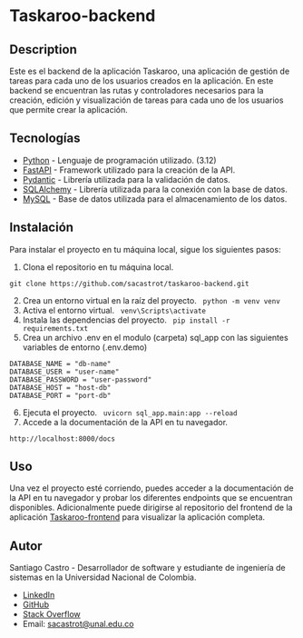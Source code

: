 # Taskaroo-backend

## Description

Este es el backend de la aplicación Taskaroo, una aplicación de gestión de tareas para cada uno de los usuarios creados en la aplicación. En este backend se encuentran las rutas y controladores necesarios para la creación, edición y visualización de tareas para cada uno de los usuarios que permite crear la aplicación. 

## Tecnologías

- [Python](https://www.python.org/) - Lenguaje de programación utilizado. (3.12)
- [FastAPI](https://fastapi.tiangolo.com/) - Framework utilizado para la creación de la API.
- [Pydantic](https://pydantic-docs.helpmanual.io/) - Librería utilizada para la validación de datos.
- [SQLAlchemy](https://www.sqlalchemy.org/) - Librería utilizada para la conexión con la base de datos.
- [MySQL](https://www.mysql.com/) - Base de datos utilizada para el almacenamiento de los datos.

## Instalación

Para instalar el proyecto en tu máquina local, sigue los siguientes pasos:

1. Clona el repositorio en tu máquina local.  
```
git clone https://github.com/sacastrot/taskaroo-backend.git
```
2. Crea un entorno virtual en la raíz del proyecto.
`` python -m venv venv``
3. Activa el entorno virtual.
`` venv\Scripts\activate``
4. Instala las dependencias del proyecto.
`` pip install -r requirements.txt``
5. Crea un archivo .env en el modulo (carpeta) sql_app con las siguientes variables de entorno (.env.demo)
```
DATABASE_NAME = "db-name"
DATABASE_USER = "user-name"
DATABASE_PASSWORD = "user-password"
DATABASE_HOST = "host-db"
DATABASE_PORT = "port-db"
```
6. Ejecuta el proyecto.
``  uvicorn sql_app.main:app --reload ``
7. Accede a la documentación de la API en tu navegador.  
```
http://localhost:8000/docs
```

## Uso

Una vez el proyecto esté corriendo, puedes acceder a la documentación de la API en tu navegador y probar los diferentes endpoints que se encuentran disponibles. Adicionalmente puede dirigirse al repositorio del frontend de la aplicación [Taskaroo-frontend](https://github.com/sacastrot/taskaroo-frontend.git) para visualizar la aplicación completa.

## Autor

Santiago Castro - Desarrollador de software y estudiante de ingeniería de sistemas en la Universidad Nacional de Colombia.

- [LinkedIn](www.linkedin.com/in/santiago-castro-tabares)
- [GitHub](https://github.com/sacastrot)
- [Stack Overflow](https://stackoverflow.com/users/19891867/santiago)
- Email: sacastrot@unal.edu.co

